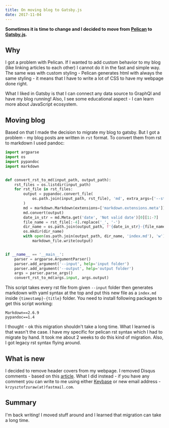 ```yaml
---
title: On moving blog to Gatsby.js
date: 2017-11-04
---
```


**Sometimes it is time to change and I decided to move from [Pelican](https://blog.getpelican.com/)
to [Gatsby.js](https://www.gatsbyjs.org/).**

## Why

I got a problem with Pelican. If I wanted to add custom behavior to my blog (like linking articles to
each other) I cannot do it in the fast and simple way. The same was with custom styling - Pelican generates
html with always the same styling - it means that I have to write a lot of CSS to have my webpage done
right.

What I liked in Gatsby is that I can connect any data source to GraphQl and have my blog running! Also,
I see some educational aspect - I can learn more about JavaScript ecosystem.

## Moving blog

Based on that I made the decision to migrate my blog to gatsby. But I got a problem - my blog posts are
written in `rst` format. To convert them from rst to markdown I used pandoc:

```python
import argparse
import os
import pypandoc
import markdown


def convert_rst_to_md(input_path, output_path):
    rst_files = os.listdir(input_path)
    for rst_file in rst_files:
        output = pypandoc.convert_file(
            os.path.join(input_path, rst_file), 'md', extra_args=['--standalone']
        )
        md = markdown.Markdown(extensions=['markdown.extensions.meta'])
        md.convert(output)
        date_in_str = md.Meta.get('date', 'Not valid date')[0][1:-7]
        file_name = rst_file[:-4].replace('_', '-')
        dir_name = os.path.join(output_path, f'{date_in_str}-{file_name}')
        os.mkdir(dir_name)
        with open(os.path.join(output_path, dir_name, 'index.md'), 'w') as markdown_file:
            markdown_file.write(output)


if __name__ == '__main__':
    parser = argparse.ArgumentParser()
    parser.add_argument('--input', help='input folder')
    parser.add_argument('--output', help='output folder')
    args = parser.parse_args()
    convert_rst_to_md(args.input, args.output)
```

This script takes every rst file from given `--input` folder then generates markdown with yaml syntax at the
top and put this new file as a `index.md` inside `{timestamp}-{title}` folder. You need to install following
packages to get this script working:

```text
Markdown==2.6.9
pypandoc==1.4
```

I thought - ok this migration shouldn't take a long time. What I learned is that wasn't the case. I have my
specific for pelican rst syntax which I had to migrate by hand. It took me about 2 weeks to do this
kind of migration. Also, I got legacy rst syntax flying around.

## What is new

I decided to remove header covers from my webpage. I removed Disqus comments - based on this
[article](http://chrislema.com/killed-disqus-commenting/). What I did instead - if you have any comment
you can write to me using either [Keybase](https://keybase.io/encrypt#krzysztofzuraw) or new email address - `krzysztofzuraw(at)fastmail.com`.

## Summary

I'm back writing! I moved stuff around and I learned that migration can take a long time.
